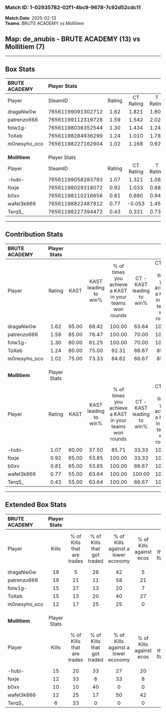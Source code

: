 ### Match ID: 1-02935782-02f1-4bc9-9678-7c92d52cdc11  
**Match Date**: 2025-02-13  
**Teams**: BRUTE ACADEMY vs Mollitiem  

## **Map**: de_anubis - BRUTE ACADEMY (13) vs Mollitiem (7)  
---  

## Box Stats  

| **BRUTE ACADEMY** | Player Stats      |        |           |          |       |       |       |         |        |      |     |
| :- | :- | :-: | :-: | :-: | :-: | :-: | :-: | :-: | :-: | :-: | :-: |
| Player            | SteamID           | Rating | CT Rating | T Rating | KAST  |  ADR  | Kills | Assists | Deaths | K/D  | HS% |
| dragaNw0w         | 76561199091302712 |  1.62  |   1.821   |  1.809   | 95.00 | 106.7 |  19   |    5    |   12   | 1.58 | 78  |
| patrenzo666       | 76561199112319728 |  1.59  |   1.542   |  2.024   | 85.00 | 111.2 |  19   |   11    |   12   | 1.58 | 78  |
| folw1g-           | 76561198036352544 |  1.30  |   1.434   |  1.240   | 80.00 | 80.0  |  15   |    4    |   10   | 1.50 | 46  |
| ToXeb             | 76561198284936299 |  1.24  |   1.010   |  1.786   | 80.00 | 69.9  |  15   |    3    |   11   | 1.36 | 53  |
| m0nesyho_oco      | 76561198227162904 |  1.02  |   1.168   |  0.927   | 75.00 | 58.1  |  12   |    5    |   12   | 1.00 | 16  |
|                   |                   |        |           |          |       |       |       |         |        |      |     |
|                   |                   |        |           |          |       |       |       |         |        |      |     |
|                   |                   |        |           |          |       |       |       |         |        |      |     |
| **Mollitiem**     | Player Stats      |        |           |          |       |       |       |         |        |      |     |
| Player            | SteamID           | Rating | CT Rating | T Rating | KAST  |  ADR  | Kills | Assists | Deaths | K/D  | HS% |
| -hubi-            | 76561199058283793 |  1.07  |   1.321   |  1.086   | 80.00 | 69.6  |  15   |    2    |   17   | 0.88 | 53  |
| foxje             | 76561198029318072 |  0.92  |   1.033   |  0.884   | 65.00 | 53.8  |  12   |    2    |   12   | 1.00 | 25  |
| b0xv              | 76561198110216656 |  0.81  |   0.680   |  0.940   | 65.00 | 82.0  |  10   |    6    |   17   | 0.59 | 60  |
| wafel3k666        | 76561198822487812 |  0.77  |  -0.053   |  1.454   | 55.00 | 78.2  |  12   |    3    |   18   | 0.67 | 41  |
| TerqS_            | 76561198227394472 |  0.43  |   0.331   |  0.737   | 55.00 | 52.1  |   6   |    4    |   18   | 0.33 | 83  |
---  

## Contribution Stats  

| **BRUTE ACADEMY** | Player Stats |       |                      |                                                        |                           |                                                             |                          |                                                            |
| :- | :-: | :-: | :-: | :-: | :-: | :-: | :-: | :-: |
| Player            |    Rating    | KAST  | KAST leading to win% | % of times you achieve a KAST in your teams won rounds | CT - KAST leading to win% | CT - % of times you achieve a KAST in your teams won rounds | T - KAST leading to win% | T - % of times you achieve a KAST in your teams won rounds |
| dragaNw0w         |     1.62     | 95.00 |        68.42         |                         100.00                         |           63.64           |                           100.00                            |          75.00           |                           100.00                           |
| patrenzo666       |     1.59     | 85.00 |        76.47         |                         100.00                         |           70.00           |                           100.00                            |          85.71           |                           100.00                           |
| folw1g-           |     1.30     | 80.00 |        81.25         |                         100.00                         |           70.00           |                           100.00                            |          100.00          |                           100.00                           |
| ToXeb             |     1.24     | 80.00 |        75.00         |                         92.31                          |           66.67           |                            85.71                            |          85.71           |                           100.00                           |
| m0nesyho_oco      |     1.02     | 75.00 |        73.33         |                         84.62                          |           66.67           |                            85.71                            |          83.33           |                           83.33                            |
|                   |              |       |                      |                                                        |                           |                                                             |                          |                                                            |
|                   |              |       |                      |                                                        |                           |                                                             |                          |                                                            |
|                   |              |       |                      |                                                        |                           |                                                             |                          |                                                            |
| **Mollitiem**     | Player Stats |       |                      |                                                        |                           |                                                             |                          |                                                            |
| Player            |    Rating    | KAST  | KAST leading to win% | % of times you achieve a KAST in your teams won rounds | CT - KAST leading to win% | CT - % of times you achieve a KAST in your teams won rounds | T - KAST leading to win% | T - % of times you achieve a KAST in your teams won rounds |
| -hubi-            |     1.07     | 80.00 |        37.50         |                         85.71                          |           33.33           |                           100.00                            |          40.00           |                           80.00                            |
| foxje             |     0.92     | 65.00 |        53.85         |                         100.00                         |           33.33           |                           100.00                            |          71.43           |                           100.00                           |
| b0xv              |     0.81     | 65.00 |        53.85         |                         100.00                         |           66.67           |                           100.00                            |          50.00           |                           100.00                           |
| wafel3k666        |     0.77     | 55.00 |        63.64         |                         100.00                         |          100.00           |                           100.00                            |          55.56           |                           100.00                           |
| TerqS_            |     0.43     | 55.00 |        63.64         |                         100.00                         |           66.67           |                           100.00                            |          62.50           |                           100.00                           |
---  

## Extended Box Stats  

| **BRUTE ACADEMY** | Player Stats |                            |                            |                                    |                         |                              |                                 |        |                             |                                     |                          |                               |                            |
| :- | :-: | :-: | :-: | :-: | :-: | :-: | :-: | :-: | :-: | :-: | :-: | :-: | :-: |
| Player            |    Kills     | % of Kills that are trades | % of Kills that got traded | % of Kills against a lower economy | % of Kills against ecos | % of Kills that are flawless | % of Kills that are close duels | Deaths | % of Deaths that get traded | % of Deaths against a lower economy | % of Deaths against ecos | % of Deaths that are flawless | % of Deaths that are close |
| dragaNw0w         |      19      |             5              |             26             |                 42                 |            5            |              63              |               11                |   12   |             33              |                 25                  |            0             |              33               |             0              |
| patrenzo666       |      19      |             21             |             11             |                 58                 |           21            |              63              |               11                |   12   |             17              |                 33                  |            8             |              67               |             0              |
| folw1g-           |      15      |             27             |             13             |                 20                 |            7            |              60              |                7                |   10   |             20              |                 40                  |            10            |              60               |             0              |
| ToXeb             |      15      |             13             |             20             |                 40                 |           27            |              60              |                7                |   11   |             27              |                 18                  |            0             |              64               |             0              |
| m0nesyho_oco      |      12      |             17             |             25             |                 25                 |            0            |              92              |                0                |   12   |             17              |                 33                  |            17            |              75               |             0              |
|                   |              |                            |                            |                                    |                         |                              |                                 |        |                             |                                     |                          |                               |                            |
|                   |              |                            |                            |                                    |                         |                              |                                 |        |                             |                                     |                          |                               |                            |
|                   |              |                            |                            |                                    |                         |                              |                                 |        |                             |                                     |                          |                               |                            |
| **Mollitiem**     | Player Stats |                            |                            |                                    |                         |                              |                                 |        |                             |                                     |                          |                               |                            |
| Player            |    Kills     | % of Kills that are trades | % of Kills that got traded | % of Kills against a lower economy | % of Kills against ecos | % of Kills that are flawless | % of Kills that are close duels | Deaths | % of Deaths that get traded | % of Deaths against a lower economy | % of Deaths against ecos | % of Deaths that are flawless | % of Deaths that are close |
| -hubi-            |      15      |             20             |             33             |                 27                 |           20            |              20              |                0                |   17   |             24              |                 12                  |            0             |              71               |             6              |
| foxje             |      12      |             33             |             8              |                 33                 |            8            |              75              |                0                |   12   |              8              |                  0                  |            0             |              75               |             0              |
| b0xv              |      10      |             10             |             40             |                 0                  |            0            |              50              |                0                |   17   |              6              |                 18                  |            6             |              59               |             12             |
| wafel3k666        |      12      |             25             |             17             |                 50                 |           42            |              83              |                0                |   18   |             17              |                 17                  |            6             |              56               |             11             |
| TerqS_            |      6       |             33             |             0              |                 0                  |            0            |              83              |                0                |   18   |             28              |                 17                  |            6             |              56               |             6              |
